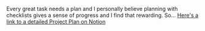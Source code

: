 Every great task needs a plan and I personally believe planning with checklists gives a sense of progress and I find that rewarding. So...
[Here's a link to a detailed Project Plan on Notion](https://www.notion.so/Data-Project-Workflow-20be4d0c16108031a6a3dd0deaa31f6f?source=copy_link)

